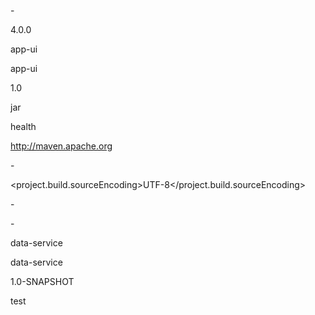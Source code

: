 <?xml version="1.0"?>

-<project xsi:schemaLocation="http://maven.apache.org/POM/4.0.0 http://maven.apache.org/xsd/maven-4.0.0.xsd" xmlns:xsi="http://www.w3.org/2001/XMLSchema-instance" xmlns="http://maven.apache.org/POM/4.0.0">

<modelVersion>4.0.0</modelVersion>

<groupId>app-ui</groupId>

<artifactId>app-ui</artifactId>

<version>1.0</version>

<packaging>jar</packaging>

<name>health</name>

<url>http://maven.apache.org</url>


-<properties>

<project.build.sourceEncoding>UTF-8</project.build.sourceEncoding>

</properties>


-<dependencies>


-<dependency>

<groupId>data-service</groupId>

<artifactId>data-service</artifactId>

<version>1.0-SNAPSHOT</version>

<scope>test</scope>

</dependency>

</dependencies>

</project>
